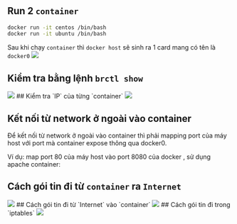 #
## Run 2 `container`
```sh
docker run -it centos /bin/bash
docker run -it ubuntu /bin/bash
```
Sau khi chạy `container` thì `docker host` sẽ sinh ra 1 card mang có tên là `docker0`
<img src=https://i.imgur.com/tuS6Bc5.png>
## Kiểm tra bằng lệnh `brctl show`
<img src=https://i.imgur.com/xITlHyI.png>
## Kiểm tra `IP` của từng `container`
<img src=https://i.imgur.com/UdmUmCC.png>

## Kết nối từ network ở ngoài vào container
Để kết nối từ network ở ngoài vào container thì phải mapping port của máy host với port mà container expose thông qua docker0.

Ví dụ: map port 80 của máy host vào port 8080 của docker , sử dụng apache container:

## Cách gói tin đi từ `container` ra `Internet`
<img src=https://i.imgur.com/EUdWhF1.png>
## Cách gói tin đi từ `Internet` vào `container`
<img src=https://i.imgur.com/aeolbEb.png>
## Cách gói tin đi trong `iptables`
<img src=https://i.imgur.com/kN0VEAv.png>
